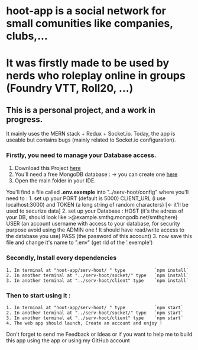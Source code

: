 # hoot-app is a social network for small comunities like companies, clubs,... 
# It was firstly made to be used by nerds who roleplay online in groups (Foundry VTT, Roll20, ...)

## This is a **personal project, and a work in progress**. 
It mainly uses the MERN stack + Redux + Socket.io.
Today, the app is useable but contains bugs (mainly related to Socket.io configuration).

### Firstly, you need to manage your **Database access.**

1. Download this Project [here](https://github.com/JeanDes-Code/hoot-app/archive/refs/heads/master.zip)
2. You'll need a free MongoDB database :
   -> you can create one [here](https://www.mongodb.com/cloud/atlas/lp/try2?utm_source=bing&utm_campaign=mdb_bs_emea_france_search_core_brand_atlas_desktop&utm_term=mongodb%20atlas&utm_medium=cpc_paid_search&utm_ad=e&utm_ad_campaign_id=415204542&adgroup=1220458376948492&msclkid=8648896224ed14f62bc2ebee81ecd99a)
3. Open the main folder in your IDE.

You'll find a file called **.env.exemple** into "../serv-hoot/config" where you'll need to :
    1. set up your PORT (default is 5000) CLIENT_URL (i use localhost:3000) and TOKEN (a long string of random characters) [<- it'll be used to securize data]
    2. set up your Database : HOST (it's the adress of your DB, should look like >@example.smthg.mongodb.net/smthghere)
                              USER (an account username with access to your database, for security purpose avoid using the ADMIN one ! 
                              It should have read/write access to the database you use)
                              PASS (the password of this account)
    3. now save this file and change it's name to ".env" (get rid of the '.exemple')
                              
                              
### Secondly, Install every dependencies

    1. In terminal at "hoot-app/serv-hoot/ " type           `npm install`
    2. In another terminal at "../serv-hoot/socket/" type   `npm install`
    3. In another terminal at "../serv-hoot/client" type    `npm install`
    
    
### Then to start using it : 

    1. In terminal at "hoot-app/serv-hoot/ " type           `npm start`
    2. In another terminal at "../serv-hoot/socket/" type   `npm start`
    3. In another terminal at "../serv-hoot/client" type    `npm start`
    4. The web app should launch, Create an account and enjoy !


Don't forget to send me Feedback or Ideas or if you want to help me to build this app using the app or using my GitHub account